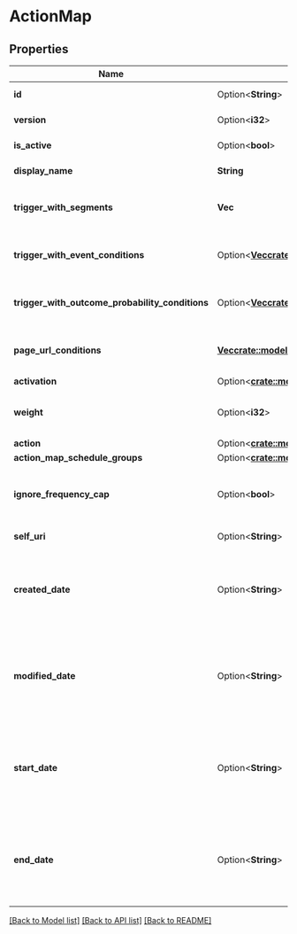 # ActionMap

## Properties

Name | Type | Description | Notes
------------ | ------------- | ------------- | -------------
**id** | Option<**String**> | The globally unique identifier for the object. | [optional][readonly]
**version** | Option<**i32**> | The version of the action map. | [optional]
**is_active** | Option<**bool**> | Whether the action map is active. | [optional]
**display_name** | **String** | Display name of the action map. | 
**trigger_with_segments** | **Vec<String>** | Trigger action map if any segment in the list is assigned to a given customer. | 
**trigger_with_event_conditions** | Option<[**Vec<crate::models::EventCondition>**](EventCondition.md)> | List of event conditions that must be satisfied to trigger the action map. | [optional]
**trigger_with_outcome_probability_conditions** | Option<[**Vec<crate::models::OutcomeProbabilityCondition>**](OutcomeProbabilityCondition.md)> | Probability conditions for outcomes that must be satisfied to trigger the action map. | [optional]
**page_url_conditions** | [**Vec<crate::models::UrlCondition>**](UrlCondition.md) | URL conditions that a page must match for web actions to be displayable. | 
**activation** | Option<[**crate::models::Activation**](Activation.md)> |  | [optional]
**weight** | Option<**i32**> | Weight of the action map with higher number denoting higher weight. | [optional]
**action** | Option<[**crate::models::ActionMapAction**](ActionMapAction.md)> |  | [optional]
**action_map_schedule_groups** | Option<[**crate::models::ActionMapScheduleGroups**](ActionMapScheduleGroups.md)> |  | [optional]
**ignore_frequency_cap** | Option<**bool**> | Override organization-level frequency cap and always offer web engagements from this action map. | [optional]
**self_uri** | Option<**String**> | The URI for this object | [optional][readonly]
**created_date** | Option<**String**> | Timestamp indicating when the action map was created. Date time is represented as an ISO-8601 string. For example: yyyy-MM-ddTHH:mm:ss[.mmm]Z | [optional]
**modified_date** | Option<**String**> | Timestamp indicating when the action map was last updated. Date time is represented as an ISO-8601 string. For example: yyyy-MM-ddTHH:mm:ss[.mmm]Z | [optional]
**start_date** | Option<**String**> | Timestamp at which the action map is scheduled to start firing. Date time is represented as an ISO-8601 string. For example: yyyy-MM-ddTHH:mm:ss[.mmm]Z | [optional]
**end_date** | Option<**String**> | Timestamp at which the action map is scheduled to stop firing. Date time is represented as an ISO-8601 string. For example: yyyy-MM-ddTHH:mm:ss[.mmm]Z | [optional]

[[Back to Model list]](../README.md#documentation-for-models) [[Back to API list]](../README.md#documentation-for-api-endpoints) [[Back to README]](../README.md)


